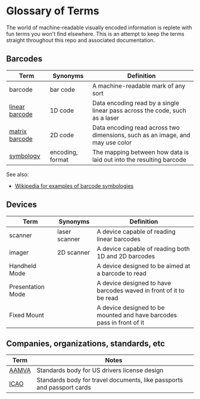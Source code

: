 # Glossary of Terms

The world of machine-readable visually encoded information is replete with fun terms you won't find elsewhere. This is an attempt to keep the terms straight throughout this repo and associated documentation.

## Barcodes

| Term                                                                         | Synonyms         | Definition                                                                    |
| ---------------------------------------------------------------------------- | ---------------- | ----------------------------------------------------------------------------- |
| barcode                                                                      | bar code         | A machine-readable mark of any sort                                           |
| [linear barcode](https://en.wikipedia.org/wiki/Barcode#Linear_barcodes)      | 1D code          | Data encoding read by a single linear pass across the code, such as a laser   |
| [matrix barcode](https://en.wikipedia.org/wiki/Barcode#Matrix_(2D)_barcodes) | 2D code          | Data encoding read across two dimensions, such as an image, and may use color |
| [symbology](https://en.wikipedia.org/wiki/Barcode#Symbologies)               | encoding, format | The mapping between how data is laid out into the resulting barcode |

See also:

* [Wikipedia for examples of barcode symbologies](https://en.wikipedia.org/wiki/Barcode#Types_of_barcodes)

## Devices

| Term              | Synonyms      | Definition                                                            |
| ----------------- | ------------- | --------------------------------------------------------------------- |
| scanner           | laser scanner | A device capable of reading linear barcodes                           |
| imager            | 2D scanner    | A device capable of reading both 1D and 2D barcodes                   |
| Handheld Mode     |               | A device designed to be aimed at a barcode to read                    |
| Presentation Mode |               | A device designed to have barcodes waved in front of it to be read    |
| Fixed Mount       |               | A device designed to be mounted and have barcodes pass in front of it |

## Companies, organizations, standards, etc

| Term                                                                                        | Notes                                                                  |
| ------------------------------------------------------------------------------------------- | ---------------------------------------------------------------------- |
| [AAMVA](https://en.wikipedia.org/wiki/American_Association_of_Motor_Vehicle_Administrators) | Standards body for US drivers license design                           |
| [ICAO](https://en.wikipedia.org/wiki/International_Civil_Aviation_Organization)             | Standards body for travel documents, like passports and passport cards |
